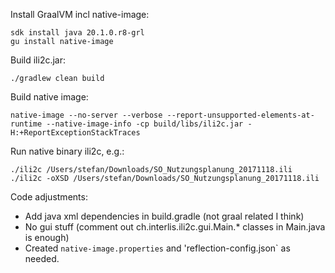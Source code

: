Install GraalVM incl native-image:
```
sdk install java 20.1.0.r8-grl
gu install native-image
```

Build ili2c.jar:
```
./gradlew clean build
```

Build native image:
```
native-image --no-server --verbose --report-unsupported-elements-at-runtime --native-image-info -cp build/libs/ili2c.jar -H:+ReportExceptionStackTraces
```

Run native binary ili2c, e.g.:
```
./ili2c /Users/stefan/Downloads/SO_Nutzungsplanung_20171118.ili
./ili2c -oXSD /Users/stefan/Downloads/SO_Nutzungsplanung_20171118.ili
````

Code adjustments:
- Add java xml dependencies in build.gradle (not graal related I think) 
- No gui stuff (comment out ch.interlis.ili2c.gui.Main.* classes in Main.java is enough)
- Created `native-image.properties` and 'reflection-config.json` as needed.


